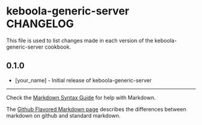 keboola-generic-server CHANGELOG
================================

This file is used to list changes made in each version of the keboola-generic-server cookbook.

0.1.0
-----
- [your_name] - Initial release of keboola-generic-server

- - -
Check the [Markdown Syntax Guide](http://daringfireball.net/projects/markdown/syntax) for help with Markdown.

The [Github Flavored Markdown page](http://github.github.com/github-flavored-markdown/) describes the differences between markdown on github and standard markdown.
